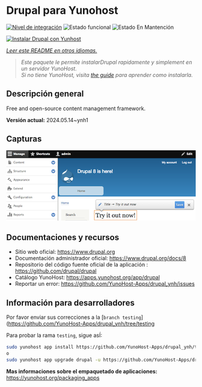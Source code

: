 <!--
Este archivo README esta generado automaticamente<https://github.com/YunoHost/apps/tree/master/tools/readme_generator>
No se debe editar a mano.
-->

# Drupal para Yunohost

[![Nivel de integración](https://dash.yunohost.org/integration/drupal.svg)](https://dash.yunohost.org/appci/app/drupal) ![Estado funcional](https://ci-apps.yunohost.org/ci/badges/drupal.status.svg) ![Estado En Mantención](https://ci-apps.yunohost.org/ci/badges/drupal.maintain.svg)

[![Instalar Drupal con Yunhost](https://install-app.yunohost.org/install-with-yunohost.svg)](https://install-app.yunohost.org/?app=drupal)

*[Leer este README en otros idiomas.](./ALL_README.md)*

> *Este paquete le permite instalarDrupal rapidamente y simplement en un servidor YunoHost.*  
> *Si no tiene YunoHost, visita [the guide](https://yunohost.org/install) para aprender como instalarla.*

## Descripción general

Free and open-source content management framework.

**Versión actual:** 2024.05.14~ynh1

## Capturas

![Captura de Drupal](./doc/screenshots/screenshot.png)

## Documentaciones y recursos

- Sitio web oficial: <https://www.drupal.org>
- Documentación administrador oficial: <https://www.drupal.org/docs/8>
- Repositorio del código fuente oficial de la aplicación : <https://github.com/drupal/drupal>
- Catálogo YunoHost: <https://apps.yunohost.org/app/drupal>
- Reportar un error: <https://github.com/YunoHost-Apps/drupal_ynh/issues>

## Información para desarrolladores

Por favor enviar sus correcciones a la [`branch testing`](https://github.com/YunoHost-Apps/drupal_ynh/tree/testing

Para probar la rama `testing`, sigue asÍ:

```bash
sudo yunohost app install https://github.com/YunoHost-Apps/drupal_ynh/tree/testing --debug
o
sudo yunohost app upgrade drupal -u https://github.com/YunoHost-Apps/drupal_ynh/tree/testing --debug
```

**Mas informaciones sobre el empaquetado de aplicaciones:** <https://yunohost.org/packaging_apps>
